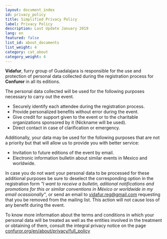 ```yaml
---
layout: document_index
id: privacy_policy
title: Simplified Privacy Policy
label: Privacy Policy
description: Last Update January 2019
lang: en
featured: false
list_id: about_documents
list_weight: 4
category: cat_about
category_weight: 4
---
```


**Vidafur**, furry group of Guadalajara is responsible for the use and protection of personal data collected during the registration process for **Confuror** in all its editions.

The personal data collected will be used for the following purposes necessary to carry out the event.

- Securely identify each attendee during the registration process.
- Provide personalized benefits without error during the event.
- Give credit for support given to the event or to the charitable organizations sponsored by it (Nickname will be used).
- Direct contact in case of clarification or emergency.

Additionally, your data may be used for the following purposes that are not a priority but that will allow us to provide you with better service:

- Invitation to future editions of the event by email.
- Electronic information bulletin about similar events in Mexico and worldwide.

In case you do not want your personal data to be processed for these additional purposes be sure to deselect the corresponding option in the registration form *"I want to receive a bulletin, aditional notifications and promotions for this or similar conventions in México or worldwide in my email ocassionally"*, or send an email to [vidafur.reg@gmail.com](mailto:vidafur.reg@gmail.com) requesting that you be removed from the mailing list. This action will not cause loss of any benefit during the event.

To know more information about the terms and conditions in which your personal data will be treated as well as the entities involved in the treatment or obtaining of them, consult the integral privacy notice on the page [confuror.org/en/about/privacy/full_policy](http://confuror.org/en/about/privacy/full_policy)
